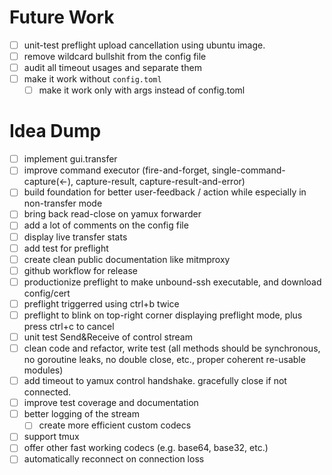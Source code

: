 # Future Work

- [ ] unit-test preflight upload cancellation using ubuntu image.
- [ ] remove wildcard bullshit from the config file
- [ ] audit all timeout usages and separate them
- [ ] make it work without `config.toml` 
  - [ ] make it work only with args instead of config.toml

# Idea Dump

- [ ] implement gui.transfer
- [ ] improve command executor (fire-and-forget, single-command-capture(<-), capture-result, capture-result-and-error)
- [ ] build foundation for better user-feedback / action while especially in non-transfer mode
- [ ] bring back read-close on yamux forwarder
- [ ] add a lot of comments on the config file
- [ ] display live transfer stats
- [ ] add test for preflight
- [ ] create clean public documentation like mitmproxy
- [ ] github workflow for release
- [ ] productionize preflight to make unbound-ssh executable, and download config/cert
- [ ] preflight triggerred using ctrl+b twice
- [ ] preflight to blink on top-right corner displaying preflight mode, plus press ctrl+c to cancel
- [ ] unit test Send&Receive of control stream
- [ ] clean code and refactor, write test (all methods should be synchronous, no goroutine leaks, no double close, etc.,
  proper coherent re-usable modules)
- [ ] add timeout to yamux control handshake. gracefully close if not connected.
- [ ] improve test coverage and documentation
- [ ] better logging of the stream
  - [ ] create more efficient custom codecs
- [ ] support tmux
- [ ] offer other fast working codecs (e.g. base64, base32, etc.)
- [ ] automatically reconnect on connection loss